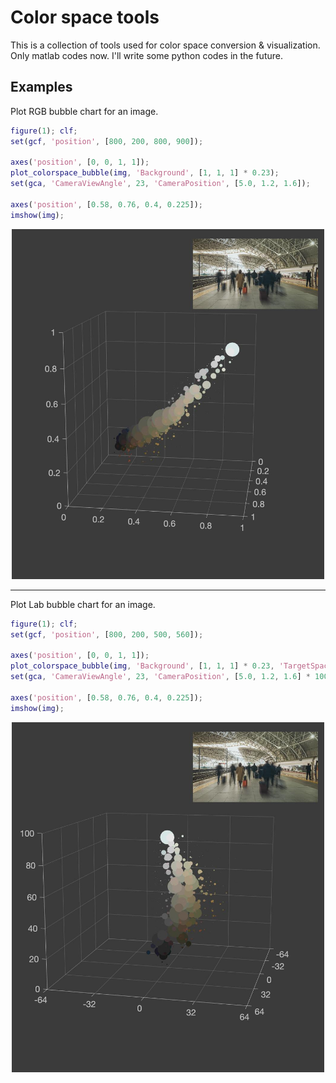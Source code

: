 # Color space tools

This is a collection of tools used for color space conversion & visualization.
Only matlab codes now. I'll write some python codes in the future.

## Examples

Plot RGB bubble chart for an image.

~~~matlab
figure(1); clf;
set(gcf, 'position', [800, 200, 800, 900]);

axes('position', [0, 0, 1, 1]);
plot_colorspace_bubble(img, 'Background', [1, 1, 1] * 0.23);
set(gca, 'CameraViewAngle', 23, 'CameraPosition', [5.0, 1.2, 1.6]);

axes('position', [0.58, 0.76, 0.4, 0.225]);
imshow(img);
~~~

<p align='center'>
<img src='img/rgb_bubble.jpg' width=500>
</p>

---

Plot Lab bubble chart for an image.

~~~matlab
figure(1); clf;
set(gcf, 'position', [800, 200, 500, 560]);

axes('position', [0, 0, 1, 1]);
plot_colorspace_bubble(img, 'Background', [1, 1, 1] * 0.23, 'TargetSpace', 'Lab');
set(gca, 'CameraViewAngle', 23, 'CameraPosition', [5.0, 1.2, 1.6] * 100);

axes('position', [0.58, 0.76, 0.4, 0.225]);
imshow(img);
~~~

<p align='center'>
<img src='img/lab_bubble.jpg' width=500>
</p>
